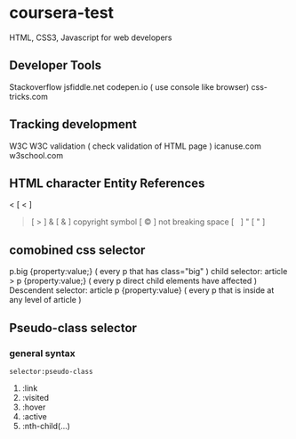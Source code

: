 # coursera-test
HTML, CSS3, Javascript for web developers

## Developer Tools
Stackoverflow
jsfiddle.net 
codepen.io ( use console like browser)
css-tricks.com

## Tracking development
W3C
W3C validation ( check validation of HTML page )
icanuse.com
w3school.com

## HTML character Entity References
<   [ &lt;  ]
>   [ &gt;  ]
&   [ &amp; ]
copyright symbol   [ &copy;  ]
not breaking space  [  &nbsp;  ]
"      [  &quot;  ]

## comobined css selector
p.big {property:value;} ( every p that has class="big" )
child selector:
article > p {property:value;} ( every p direct child elements have affected )
Descendent selector:
article p {property:value} ( every p that is inside at any level of article )

## Pseudo-class selector

### general syntax 
	selector:pseudo-class
1. :link
2. :visited
3. :hover
4. :active
5. :nth-child(...)
